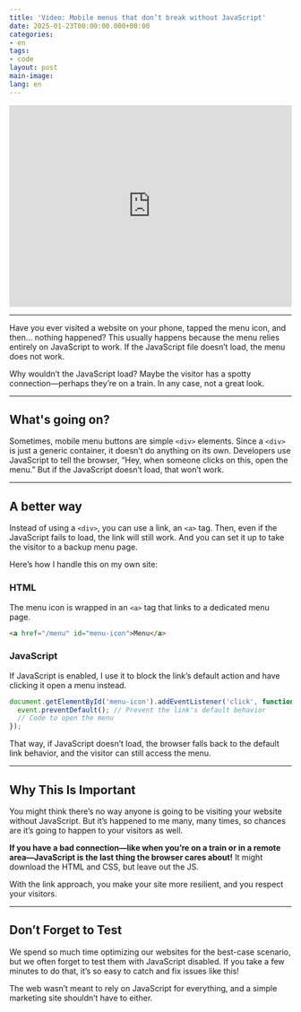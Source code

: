 ```yaml
---
title: 'Video: Mobile menus that don‘t break without JavaScript'
date: 2025-01-23T00:00:00.000+00:00
categories:
- en
tags:
- code
layout: post
main-image: 
lang: en
---
```


<iframe src="https://share.descript.com/embed/xMBE7vCaaQF"  width="100%" height="360" frameborder="0" allowfullscreen></iframe>

---

Have you ever visited a website on your phone, tapped the menu icon, and then… nothing happened? This usually happens because the menu relies entirely on JavaScript to work. If the JavaScript file doesn’t load, the menu does not work.  

Why wouldn’t the JavaScript load? Maybe the visitor has a spotty connection—perhaps they’re on a train. In any case, not a great look.  

---

## What's going on?  

Sometimes, mobile menu buttons are simple `<div>` elements. Since a `<div>` is just a generic container, it doesn’t do anything on its own. Developers use JavaScript to tell the browser, “Hey, when someone clicks on this, open the menu.” But if the JavaScript doesn’t load, that won’t work.  

---

## A better way  

Instead of using a `<div>`, you can use a link, an `<a>` tag. Then, even if the JavaScript fails to load, the link will still work. And you can set it up to take the visitor to a backup menu page.  

Here’s how I handle this on my own site:  

### HTML  
The menu icon is wrapped in an `<a>` tag that links to a dedicated menu page.  

```html
<a href="/menu" id="menu-icon">Menu</a>
```  

### JavaScript  
If JavaScript is enabled, I use it to block the link’s default action and have clicking it open a menu instead.  

```javascript
document.getElementById('menu-icon').addEventListener('click', function (event) {
  event.preventDefault(); // Prevent the link's default behavior
  // Code to open the menu
});
```  

That way, if JavaScript doesn’t load, the browser falls back to the default link behavior, and the visitor can still access the menu.  

---

## Why This Is Important  

You might think there’s no way anyone is going to be visiting your website without JavaScript. But it’s happened to me many, many times, so chances are it’s going to happen to your visitors as well.  

**If you have a bad connection—like when you’re on a train or in a remote area—JavaScript is the last thing the browser cares about!** It might download the HTML and CSS, but leave out the JS.

With the link approach, you make your site more resilient, and you respect your visitors. 

---

## Don’t Forget to Test  

We spend so much time optimizing our websites for the best-case scenario, but we often forget to test them with JavaScript disabled. If you take a few minutes to do that, it’s so easy to catch and fix issues like this! 

The web wasn’t meant to rely on JavaScript for everything, and a simple marketing site shouldn’t have to either.
